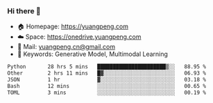 ### Hi there 👋

- 🏠 Homepage: https://yuangpeng.com
- ☁️ Space: https://onedrive.yuangpeng.com
- 📧 Mail: yuangpeng.cn@gmail.com
- 🌅 Keywords: Generative Model, Multimodal Learning

<!--
**yuangpeng/yuangpeng** is a ✨ _special_ ✨ repository because its `README.md` (this file) appears on your GitHub profile.

Here are some ideas to get you started:

- 🔭 I’m currently working on ...
- 🌱 I’m currently learning ...
- 👯 I’m looking to collaborate on ...
- 🤔 I’m looking for help with ...
- 💬 Ask me about ...
- 📫 How to reach me: ...
- 😄 Pronouns: ...
- ⚡ Fun fact: ...
-->

<!--START_SECTION:waka-->

```txt
Python       28 hrs 5 mins   ██████████████████████▒░░   88.95 %
Other        2 hrs 11 mins   █▓░░░░░░░░░░░░░░░░░░░░░░░   06.93 %
JSON         1 hr            ▓░░░░░░░░░░░░░░░░░░░░░░░░   03.18 %
Bash         12 mins         ░░░░░░░░░░░░░░░░░░░░░░░░░   00.65 %
TOML         3 mins          ░░░░░░░░░░░░░░░░░░░░░░░░░   00.19 %
```

<!--END_SECTION:waka-->
